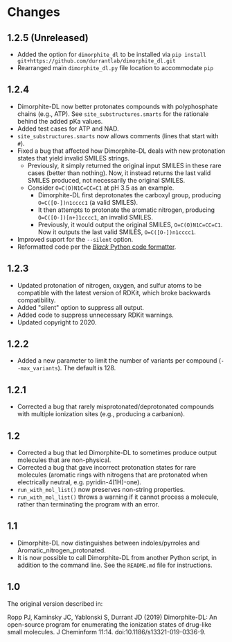 Changes
=======

1.2.5 (Unreleased)
-----
* Added the option for `dimorphite_dl` to be installed via
  `pip install git+https://github.com/durrantlab/dimorphite_dl.git`
* Rearranged main `dimorphite_dl.py` file location to accommodate `pip`

1.2.4
-----

* Dimorphite-DL now better protonates compounds with polyphosphate chains
  (e.g., ATP). See `site_substructures.smarts` for the rationale behind the
  added pKa values.
* Added test cases for ATP and NAD.
* `site_substructures.smarts` now allows comments (lines that start with `#`).
* Fixed a bug that affected how Dimorphite-DL deals with new protonation
    states that yield invalid SMILES strings.
  * Previously, it simply returned the original input SMILES in these rare
    cases (better than nothing). Now, it instead returns the last valid SMILES
    produced, not necessarily the original SMILES.
  * Consider `O=C(O)N1C=CC=C1` at pH 3.5 as an example.
    * Dimorphite-DL first deprotonates the carboxyl group, producing
      `O=C([O-])n1cccc1` (a valid SMILES).
    * It then attempts to protonate the aromatic nitrogen, producing
      `O=C([O-])[n+]1cccc1`, an invalid SMILES.
    * Previously, it would output the original SMILES, `O=C(O)N1C=CC=C1`. Now
      it outputs the last valid SMILES, `O=C([O-])n1cccc1`.
* Improved suport for the `--silent` option.
* Reformatted code per the [*Black* Python code
  formatter](https://github.com/psf/black).

1.2.3
-----

* Updated protonation of nitrogen, oxygen, and sulfur atoms to be compatible
  with the latest version of RDKit, which broke backwards compatibility.
* Added "silent" option to suppress all output.
* Added code to suppress unnecessary RDKit warnings.
* Updated copyright to 2020.

1.2.2
-----

* Added a new parameter to limit the number of variants per compound
  (`--max_variants`). The default is 128.

1.2.1
-----

* Corrected a bug that rarely misprotonated/deprotonated compounds with
  multiple ionization sites (e.g., producing a carbanion).

1.2
---

* Corrected a bug that led Dimorphite-DL to sometimes produce output molecules
  that are non-physical.
* Corrected a bug that gave incorrect protonation states for rare molecules
  (aromatic rings with nitrogens that are protonated when electrically
  neutral, e.g. pyridin-4(1H)-one).
* `run_with_mol_list()` now preserves non-string properties.
* `run_with_mol_list()` throws a warning if it cannot process a molecule,
  rather than terminating the program with an error.

1.1
---

* Dimorphite-DL now distinguishes between indoles/pyrroles and
  Aromatic_nitrogen_protonated.
* It is now possible to call Dimorphite-DL from another Python script, in
  addition to the command line. See the `README.md` file for instructions.

1.0
---

The original version described in:

Ropp PJ, Kaminsky JC, Yablonski S, Durrant JD (2019) Dimorphite-DL: An
open-source program for enumerating the ionization states of drug-like small
molecules. J Cheminform 11:14. doi:10.1186/s13321-019-0336-9.
